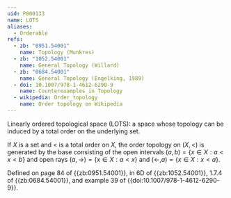 ```yaml
---
uid: P000133
name: LOTS
aliases:
  - Orderable
refs:
  - zb: "0951.54001"
    name: Topology (Munkres)
  - zb: "1052.54001"
    name: General Topology (Willard)
  - zb: "0684.54001"
    name: General Topology (Engelking, 1989)
  - doi: 10.1007/978-1-4612-6290-9
    name: Counterexamples in Topology
  - wikipedia: Order_topology
    name: Order topology on Wikipedia
---
```


Linearly ordered topological space (LOTS): a space whose topology can be induced by a total order on the underlying set.

If $X$ is a set and $<$ is a total order on $X$, the order topology on $(X,<)$ is generated by the base consisting of the open intervals $(a,b) = \{x\in X: a < x < b\}$ and open rays $(a,\to) = \{x\in X: a < x\}$ and $(\leftarrow, a) = \{x\in X: x < a\}$.

Defined on page 84 of {{zb:0951.54001}}, in 6D of {{zb:1052.54001}}, 1.7.4 of {{zb:0684.54001}}, and example 39 of {{doi:10.1007/978-1-4612-6290-9}}.
